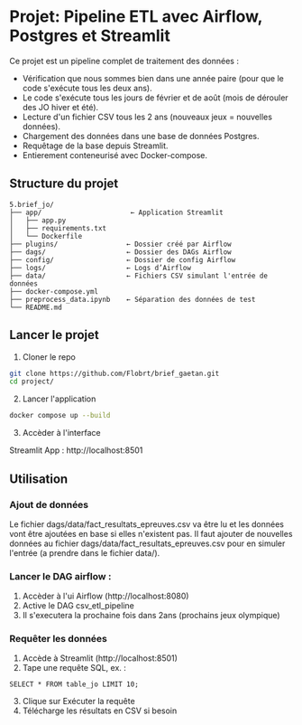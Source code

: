 # Projet: Pipeline ETL avec Airflow, Postgres et Streamlit 

Ce projet est un pipeline complet de traitement des données : 
 - Vérification que nous sommes bien dans une année paire (pour que le code s'exécute tous les deux ans).
 - Le code s'exécute tous les jours de février et de août (mois de dérouler des JO hiver et été).
 - Lecture d'un fichier CSV tous les 2 ans (nouveaux jeux = nouvelles données).
 - Chargement des données dans une base de données Postgres.
 - Requêtage de la base depuis Streamlit.
 - Entierement conteneurisé avec Docker-compose. 


## Structure du projet 

```plaintext
5.brief_jo/
├── app/                      ← Application Streamlit
│   ├── app.py
│   ├── requirements.txt
│   └── Dockerfile
├── plugins/                 ← Dossier créé par Airflow
├── dags/                    ← Dossier des DAGs Airflow
├── config/                  ← Dossier de config Airflow
├── logs/                    ← Logs d’Airflow
├── data/                    ← Fichiers CSV simulant l'entrée de données
├── docker-compose.yml
├── preprocess_data.ipynb    ← Séparation des données de test
└── README.md
```

## Lancer le projet

1. Cloner le repo

```bash
git clone https://github.com/Flobrt/brief_gaetan.git
cd project/
```

2. Lancer l'application

```bash
docker compose up --build
```

3. Accèder à l'interface 

Streamlit App : http://localhost:8501

## Utilisation

### Ajout de données
Le fichier dags/data/fact_resultats_epreuves.csv va être lu et les données vont être ajoutées en base si elles n'existent pas. 
Il faut ajouter de nouvelles données au fichier dags/data/fact_resultats_epreuves.csv pour en simuler l'entrée (a prendre dans le fichier data/). 

### Lancer le DAG airflow :
1. Accèder à l'ui Airflow (http://localhost:8080)
2. Active le DAG csv_etl_pipeline
3. Il s'executera la prochaine fois dans 2ans (prochains jeux olympique)

###  Requêter les données
1. Accède à Streamlit (http://localhost:8501)
2. Tape une requête SQL, ex. :
```
SELECT * FROM table_jo LIMIT 10;
```
3. Clique sur Exécuter la requête
4. Télécharge les résultats en CSV si besoin
